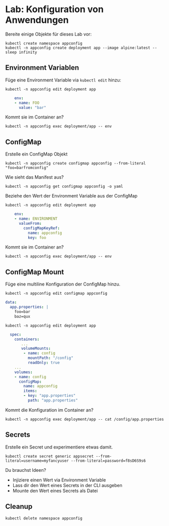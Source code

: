 # Lab: Konfiguration von Anwendungen

Bereite einige Objekte für dieses Lab vor:
```shell
kubectl create namespace appconfig
kubectl -n appconfig create deployment app --image alpine:latest -- sleep infinity
```

## Environment Variablen

Füge eine Environment Variable via `kubectl edit` hinzu:
```shell
kubectl -n appconfig edit deployment app
```

```yaml
    env:
    - name: FOO
      value: "bar"
```

Kommt sie im Container an?
```shell
kubectl -n appconfig exec deployment/app -- env
```

## ConfigMap
Erstelle ein ConfigMap Objekt
```shell
kubectl -n appconfig create configmap appconfig --from-literal "foo=barfromconfig"
```
Wie sieht das Manifest aus?
```shell
kubectl -n appconfig get configmap appconfig -o yaml
```
Beziehe den Wert der Environment Variable aus der ConfigMap
```shell
kubectl -n appconfig edit deployment app
```
```yaml
    env:
    - name: ENVIRONMENT
      valueFrom:
        configMapKeyRef:
          name: appconfig
          key: foo
```

Kommt sie im Container an?
```shell
kubectl -n appconfig exec deployment/app -- env
```

## ConfigMap Mount

Füge eine multiline Konfiguration der ConfigMap hinzu.
```shell
kubectl -n appconfig edit configmap appconfig
```
```yaml
data:
  app.properties: |
    foo=bar
    baz=qux
```

```shell
kubectl -n appconfig edit deployment app
```

```yaml
  spec:
    containers:
       ...
       volumeMounts:
        - name: config
          mountPath: "/config"
          readOnly: true
    ...
    volumes:
    - name: config
      configMap:
        name: appconfig
        items:
        - key: "app.properties"
          path: "app.properties"
```

Kommt die Konfiguration im Container an?
```shell
kubectl -n appconfig exec deployment/app -- cat /config/app.properties
```

## Secrets

Erstelle ein Secret und experimentiere etwas damit.
```shell
kubectl create secret generic appsecret --from-literal=username=myfancyuser --from-literal=password=f8sD6S9s6
```

Du brauchst Ideen?
- Injiziere einen Wert via Environment Variable
- Lass dir den Wert eines Secrets in der CLI ausgeben
- Mounte den Wert eines Secrets als Datei

## Cleanup
```shell
kubectl delete namespace appconfig
```